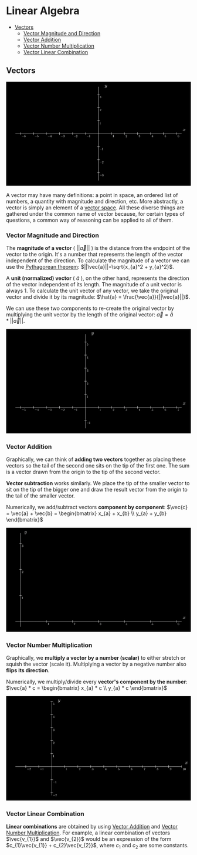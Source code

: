 # Linear Algebra
* [Vectors](#vectors)
    * [Vector Magnitude and Direction](#vector-magnitude-and-direction)
    * [Vector Addition](#vector-addition)
    * [Vector Number Multiplication](#vector-number-multiplication)
    * [Vector Linear Combination](#vector-linear-combination)

## Vectors
![Vectors](vectors/vectors.gif)

A vector may have many definitions: a point in space, an ordered list of numbers, a quantity with magnitude and
direction, etc. More abstractly, a vector is simply an element of a [vector space](#vector-space). All these diverse 
things are gathered under the common name of vector because, for certain types of questions, a common way of reasoning 
can be applied to all of them.

### Vector Magnitude and Direction
The **magnitude of a vector** ( $||\vec{a}||$ ) is the distance from the endpoint of the vector to the origin. It's a 
number that represents the length of the vector independent of the direction. To calculate the magnitude of a vector we 
can use the [Pythagorean theorem](https://en.wikipedia.org/wiki/Pythagorean_theorem):
$`||\vec{a}||=\sqrt{x_{a}^2 + y_{a}^2}`$. 

A **unit (normalized) vector** ( $\hat{a}$ ), on the other hand, represents the direction of the vector independent of its length. 
The magnitude of a unit vector is always 1. To calculate the unit vector of any vector, we take the original vector and 
divide it by its magnitude: 
$`\hat{a} = \frac{\vec{a}}{||\vec{a}||}`$.

We can use these two components to re-create the original vector by multiplying the unit vector by the length of the 
original vector: 
$`\vec{a} = \hat{a} * ||\vec{a}||`$.

![Vectors](vectors/vectors_magnitude_direction.gif)

### Vector Addition
Graphically, we can think of **adding two vectors** together as placing these vectors so the tail of the second one 
sits on the tip of the first one. The sum is a vector drawn from the origin to the tip of the second vector.

**Vector subtraction** works similarly. We place the tip of the smaller vector to sit on the tip of the bigger one and 
draw the result vector from the origin to the tail of the smaller vector.

Numerically, we add/subtract vectors **component by component**: 
$`\vec{c} = \vec{a} + \vec{b} = \begin{bmatrix} x_{a} + x_{b} \\ y_{a} + y_{b} \end{bmatrix}`$

![Vectors](vectors/vectors_addition.gif)

### Vector Number Multiplication
Graphically, we **multiply a vector by a number (scalar)** to either stretch or squish the vector (scale it). 
Multiplying a vector by a negative number also **flips its direction**.

Numerically, we multiply/divide every **vector's component by the number**:
$`\vec{a} * c = \begin{bmatrix} x_{a} * c \\ y_{a} * c \end{bmatrix}`$

![Vectors](vectors/vectors_number_multiplication.gif)

### Vector Linear Combination
**Linear combinations** are obtained by using [Vector Addition](#vector-addition) and 
[Vector Number Multiplication](#vector-number-multiplication). For example, a linear combination of vectors 
$\vec{v_{1}}$ and $\vec{v_{2}}$ would be an expression of the form $c_{1}\vec{v_{1}} + c_{2}\vec{v_{2}}$, where $c_{1}$ 
and $c_{2}$ are some constants.

